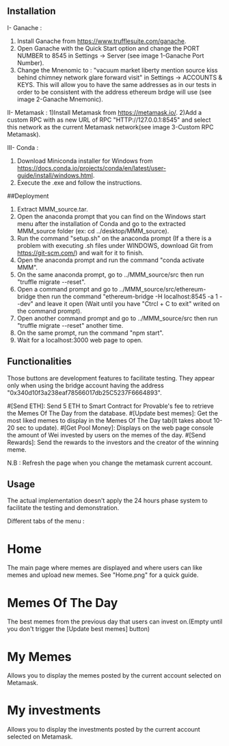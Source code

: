 ## Installation 

I- Ganache :
1) Install Ganache from https://www.trufflesuite.com/ganache.
2) Open Ganache with the Quick Start option and change the PORT NUMBER to 8545 in Settings -> Server (see image 1-Ganache Port Number).
3) Change the Mnenomic to : "vacuum market liberty mention source kiss behind chimney network glare forward visit" in Settings -> ACCOUNTS & KEYS. This will allow you to have the same addresses as in our tests in order to be consistent with the address ethereum brdge will use (see image 2-Ganache Mnemonic).

II- Metamask :
1)Install Metamask from https://metamask.io/.
2)Add a custom RPC with as new URL of RPC "HTTP://127.0.0.1:8545" and select this network as the current Metamask network(see image 3-Custom RPC Metamask).


III- Conda :
1) Download Miniconda installer for Windows from https://docs.conda.io/projects/conda/en/latest/user-guide/install/windows.html.
2) Execute the .exe and follow the instructions.

##Deployment

1) Extract MMM_source.tar.
2) Open the anaconda prompt that you can find on the Windows start menu after the installation of Conda and go to the extracted MMM_source folder (ex: cd ../desktop/MMM_source).
3) Run the command "setup.sh" on the anaconda prompt (If a there is a problem with executing .sh files under WINDOWS, download Git from https://git-scm.com/) and wait for it to finish.
4) Open the anaconda prompt and run the command "conda activate MMM".
5) On the same anaconda prompt, go to ../MMM_source/src then run "truffle migrate --reset".
6) Open a command prompt and go to ../MMM_source/src/ethereum-bridge then run the command "ethereum-bridge -H localhost:8545 -a 1 --dev" and leave it open (Wait until you have "Ctrcl + C to exit" writed on the command prompt).
7) Open another command prompt and go to ../MMM_source/src then run "truffle migrate --reset" another time.
8) On the same prompt, run the command "npm start".
9) Wait for a localhost:3000 web page to open.

## Functionalities

Those buttons are development features to facilitate testing. They appear only when using the bridge account having the address "0x340d10f3a238eaf78566017db25C5237F6664893". 

#[Send ETH]: Send 5 ETH to Smart Contract for Provable's fee to retrieve the Memes Of The Day from the database.
#[Update best memes]: Get the most liked memes to display in the Memes Of The Day tab(It takes about 10-20 sec to update).
#[Get Pool Money]: Displays on the web page console the amount of Wei invested by users on the memes of the day.
#[Send Rewards]: Send the rewards to the investors and the creator of the winning meme.

N.B : Refresh the page when you change the metamask current account.

## Usage

The actual implementation doesn't apply the 24 hours phase system to facilitate the testing and demonstration.

Different tabs of the menu :

# Home 
The main page where memes are displayed and where users can like memes and upload new memes.
See "Home.png" for a quick guide.

# Memes Of The Day
The best memes from the previous day that users can invest on.(Empty until you don't trigger the [Update best memes] button)

# My Memes
Allows you to display the memes posted by the current account selected on Metamask.

# My investments 
Allows you to display the investments posted by the current account selected on Metamask.




